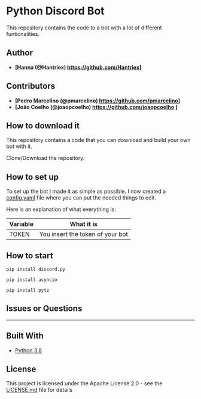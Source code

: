 # Python Discord Bot 

This repository contains the code to a bot with a lot of different funtionalities.



## Author

* **[Hanna (@Hantriex) https://github.com/Hantriex]**

## Contributors

* **[Pedro Marcelino (@pmarcelino) https://github.com/pmarcelino]**
* **[João Coelho (@joaopcoelho) https://github.com/joaopcoelho ]**

## How to download it

This repository contains a code that you can download and build your own bot with it. 

Clone/Download the repository.


## How to set up

To set up the bot I made it as simple as possible. I now created a [config.yaml](config.yaml) file where you can put the
needed things to edit.

Here is an explanation of what everything is:

| Variable              | What it is                                                            |
| ----------------------| ----------------------------------------------------------------------|
| TOKEN                 | You insert the token of your bot                                      |



## How to start


```
pip install discord.py
```
```
pip install asyncio
```
```
pip install pytz
```


## Issues or Questions

---

## Built With

* [Python 3.8](https://www.python.org/)

## License

This project is licensed under the Apache License 2.0 - see the [LICENSE.md](LICENSE.md) file for details
